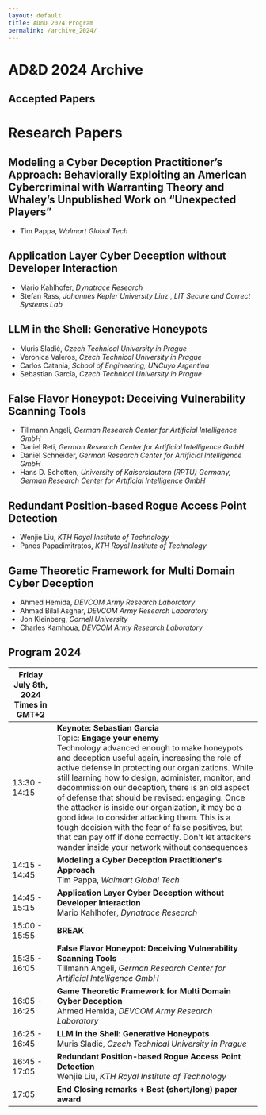 ```yaml
---
layout: default
title: ADnD 2024 Program
permalink: /archive_2024/
---
```

# AD&D 2024 Archive

## Accepted Papers

# Research Papers

## Modeling a Cyber Deception Practitioner’s Approach: Behaviorally Exploiting an American Cybercriminal with Warranting Theory and Whaley’s Unpublished Work on “Unexpected Players”
* Tim Pappa, _Walmart Global Tech_

## Application Layer Cyber Deception without Developer Interaction
* Mario Kahlhofer, _Dynatrace Research_
* Stefan Rass, _Johannes Kepler University Linz_ , _LIT Secure and Correct Systems Lab_

## LLM in the Shell: Generative Honeypots
* Muris Sladić, _Czech Technical University in Prague_
* Veronica Valeros, _Czech Technical University in Prague_
* Carlos Catania, _School of Engineering, UNCuyo Argentina_
* Sebastian García, _Czech Technical University in Prague_

## False Flavor Honeypot: Deceiving Vulnerability Scanning Tools
* Tillmann Angeli, _German Research Center for Artificial Intelligence GmbH_
* Daniel Reti, _German Research Center for Artificial Intelligence GmbH_
* Daniel Schneider, _German Research Center for Artificial Intelligence GmbH_
* Hans D. Schotten, _University of Kaiserslautern (RPTU) Germany, German Research Center for Artificial Intelligence GmbH_

## Redundant Position-based Rogue Access Point Detection
* Wenjie Liu, _KTH Royal Institute of Technology_
* Panos Papadimitratos, _KTH Royal Institute of Technology_

## Game Theoretic Framework for Multi Domain Cyber Deception
* Ahmed Hemida, _DEVCOM Army Research Laboratory_
* Ahmad Bilal Asghar, _DEVCOM Army Research Laboratory_
* Jon Kleinberg, _Cornell University_
* Charles Kamhoua, _DEVCOM Army Research Laboratory_


## Program 2024

 Friday July 8th, 2024 Times in GMT+2  ||
| ---- | ---- |
|13:30 - 14:15| **Keynote: Sebastian Garcia** <br> Topic: **Engage your enemy** <br> Technology advanced enough to make honeypots and deception useful again, increasing the role of active defense in protecting our organizations. While still learning how to design, administer, monitor, and decommission our deception, there is an old aspect of defense that should be revised: engaging. Once the attacker is inside our organization, it may be a good idea to consider attacking them. This is a tough decision with the fear of false positives, but that can pay off if done correctly. Don't let attackers wander inside your network without consequences|
|14:15 - 14:45| **Modeling a Cyber Deception Practitioner's Approach** <br> Tim Pappa, _Walmart Global Tech_ | 
|14:45 - 15:15| **Application Layer Cyber Deception without Developer Interaction** <br> Mario Kahlhofer, _Dynatrace Research_ |
|15:00 - 15:55| **BREAK** |
|15:35 - 16:05| **False Flavor Honeypot: Deceiving Vulnerability Scanning Tools** <br> Tillmann Angeli, _German Research Center for Artificial Intelligence GmbH_ |
|16:05 - 16:25| **Game Theoretic Framework for Multi Domain Cyber Deception** <br> Ahmed Hemida, _DEVCOM Army Research Laboratory_ | 
|16:25 - 16:45| **LLM in the Shell: Generative Honeypots** <br> Muris Sladić, _Czech Technical University in Prague_|
|16:45 - 17:05| **Redundant Position-based Rogue Access Point Detection** <br> Wenjie Liu, _KTH Royal Institute of Technology_ | 
|17:05| **End Closing remarks + Best (short/long) paper award** |

<br>
<br>

